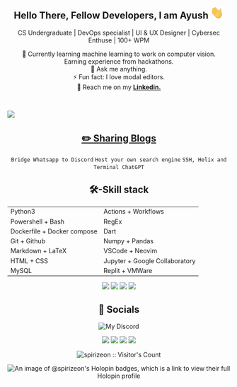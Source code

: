 <div align="center">
  <h2>Hello There, Fellow Developers, I am Ayush <img src="https://raw.githubusercontent.com/ABSphreak/ABSphreak/master/gifs/Hi.gif" width="30px"></h2>
  
<div align="center">

CS Undergraduate | DevOps specialist | UI & UX Designer | Cybersec Enthuse | 100+ WPM

</div>

</div>

<div align="center">
    
🔭 Currently learning machine learning to work on computer vision.<br> Earning experience from hackathons.<br>💬 Ask me anything. <br>⚡ Fun fact: I love modal editors. <br> &#128231; Reach me on my <a href="https://www.linkedin.com/in/ayush-dutta-422a08289/"><b>Linkedin.</b></a>
</div>
<br>

![](http://github-profile-summary-cards.vercel.app/api/cards/profile-details?username=spirizeon&theme=gruvbox)

<div align="center">

## <a href="https://zyree.hashnode.dev">✏️ Sharing Blogs</a>
 `Bridge Whatsapp to Discord`
 `Host your own search engine`
 `SSH, Helix and Terminal ChatGPT`

## 🛠-Skill stack
<table> 
<tr>
<td>Python3</td>
<td>Actions + Workflows</td>
</tr>
<tr>
<td>Powershell + Bash</td>
<td>RegEx</td>
</tr>
<tr>
<td>Dockerfile + Docker compose</td>
<td>Dart</td>
</tr>
<tr>
<td>Git + Github</td>
<td>Numpy + Pandas</td>
</tr>
<tr>
<td>Markdown + LaTeX</td>
<td>VSCode + Neovim</td>
</tr>
<tr>
<td>HTML + CSS</td>
<td>Jupyter + Google Collaboratory</td>
</tr>
<tr>
<td>MySQL</td>
<td>Replit + VMWare</td>
</tr>
</table>


![](http://github-profile-summary-cards.vercel.app/api/cards/repos-per-language?username=spirizeon&theme=gruvbox&exclude={exclude}) ![](http://github-profile-summary-cards.vercel.app/api/cards/most-commit-language?username=spirizeon&theme=gruvbox&exclude={exclude}) ![](http://github-profile-summary-cards.vercel.app/api/cards/stats?username=spirizeon&theme=gruvbox) ![](http://github-profile-summary-cards.vercel.app/api/cards/productive-time?username=spirizeon&theme=gruvbox&utcOffset=5.5)



## 🏀 Socials

![My Discord](https://discord-readme-badge.vercel.app/api?id=1031196479337013338)

<a href="https://leetcode.com/Spirizeon/"><img src="https://img.shields.io/badge/LeetCode-000000?style=for-the-badge&logo=LeetCode&logoColor=#d16c06" /></a>
<a href="https://dribbble.com/Zeta"><img src="https://img.shields.io/badge/Dribbble-EA4C89?style=for-the-badge&logo=dribbble&logoColor=white"/></a>
<a href="https://zyree.hashnode.dev"><img src="https://img.shields.io/badge/Hashnode-2962FF?style=for-the-badge&logo=hashnode&logoColor=white)" /></a>
<a href="https://hackerrank.com/spirizeon"><img src="https://img.shields.io/badge/-Hackerrank-2EC866?style=for-the-badge&logo=HackerRank&logoColor=black"/></a>


<img src="https://profile-counter.glitch.me/{spirizeon}/count.svg" alt="spirizeon :: Visitor's Count" />  

![An image of @spirizeon's Holopin badges, which is a link to view their full Holopin profile](https://holopin.me/spirizeon)

</div>
